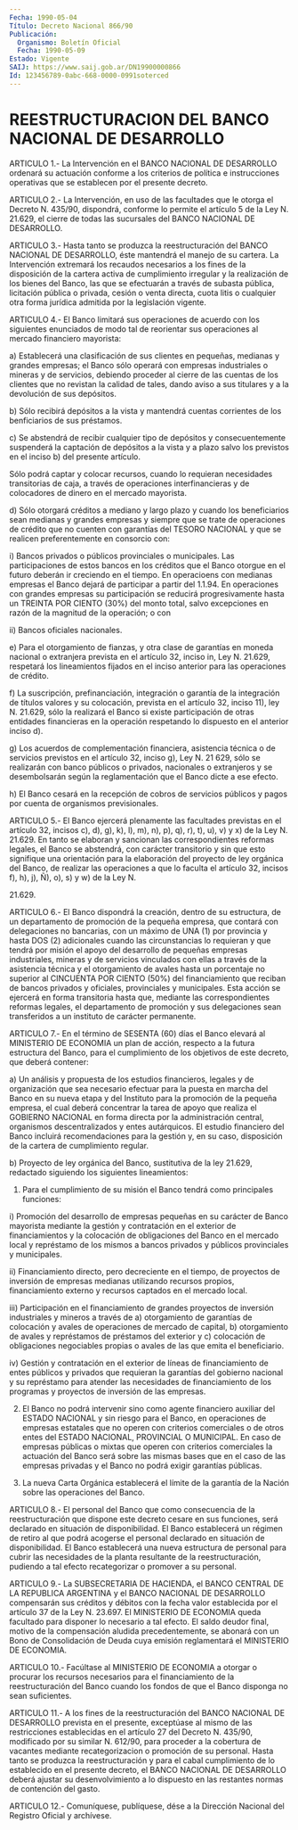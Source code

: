 ```yaml
---
Fecha: 1990-05-04
Título: Decreto Nacional 866/90
Publicación:
  Organismo: Boletín Oficial
  Fecha: 1990-05-09
Estado: Vigente
SAIJ: https://www.saij.gob.ar/DN19900000866
Id: 123456789-0abc-668-0000-0991soterced
---
```

# REESTRUCTURACION DEL BANCO NACIONAL DE DESARROLLO

<a id="1"></a>
ARTICULO 1.- La Intervención en el BANCO NACIONAL DE DESARROLLO ordenará  su  actuación  conforme  a  los  criterios  de política e instrucciones    operativas  que  se  establecen  por  el  presente decreto.

<a id="2"></a>
ARTICULO  2.- La Intervención, en uso de las facultades que le otorga el Decreto  N.  435/90,  dispondrá,  conforme  lo permite el artículo  5 de la Ley N. 21.629, el cierre de todas las  sucursales del BANCO NACIONAL DE DESARROLLO.

<a id="3"></a>
ARTICULO  3.-  Hasta tanto se produzca la reestructuración del BANCO  NACIONAL DE DESARROLLO,  éste  mantendrá  el  manejo  de  su cartera.  La  Intervención  extremará los recaudos necesarios a los fines  de  la  disposición de la  cartera  activa  de  cumplimiento irregular y la realización  de  los  bienes  del  Banco, las que se efectuarán  a  través  de  subasta  pública, licitación  pública  o privada,  cesión  o venta directa, cuota  litis  o  cualquier  otra forma jurídica admitida por la legislación vigente.

<a id="4"></a>
ARTICULO  4.- El Banco limitará sus operaciones de acuerdo con los siguientes enunciados de modo tal de reorientar sus operaciones al mercado financiero mayorista:

a) Establecerá una  clasificación  de  sus  clientes  en  pequeñas, medianas  y  grandes  empresas;  el Banco sólo operará con empresas industriales o mineras y de servicios,  debiendo proceder al cierre de  las  cuentas  de  los clientes que no revistan  la  calidad  de tales,  dando aviso a sus  titulares  y  a  la  devolución  de  sus depósitos.

b)  Sólo  recibirá   depósitos  a  la  vista  y  mantendrá  cuentas corrientes de los benficiarios de sus préstamos.

c)  Se  abstendrá  de  recibir    cualquier  tipo  de  depósitos  y consecuentemente suspenderá la captación  de depósitos a la vista y a plazo salvo los previstos en el inciso b)  del presente artículo.

Sólo  podrá  captar  y  colocar  recursos,  cuando  lo    requieran necesidades    transitorias   de  caja,  a  través  de  operaciones interfinancieras  y  de  colocadores    de  dinero  en  el  mercado mayorista.

d)  Sólo otorgará créditos a mediano y largo  plazo  y  cuando  los beneficiarios  sean  medianas  y  grandes empresas y siempre que se trate de operaciones de crédito que  no  cuenten  con garantías del TESORO  NACIONAL  y  que  se realicen preferentemente en  consorcio con:

i)  Bancos  privados o públicos  provinciales  o  municipales.  Las participaciones  de  estos  bancos  en  los  créditos  que el Banco otorgue  en  el  futuro  deberán  ir  creciendo  en  el tiempo.  En operacioens  con medianas empresas el Banco dejará de participar  a partir  del  1.1.94.    En  operaciones  con  grandes  empresas  su participación se reducirá  progresivamente  hasta  un  TREINTA  POR CIENTO  (30%)  del  monto  total,  salvo excepciones en razón de la magnitud de la operación; o con

ii) Bancos oficiales nacionales.

e) Para el otorgamiento de fianzas,  y  otra  clase de garantías en moneda  nacional  o extranjera prevista en el artículo  32,  inciso in, Ley N. 21.629,  respetará los lineamientos fijados en el inciso anterior para las operaciones de crédito.

f) La suscripción, prefinanciación,  integración  o  garantía de la integración  de  títulos  valores y su colocación, prevista  en  el artículo 32, inciso 11), ley  N. 21.629, sólo la realizará el Banco si  existe  participación  de otras  entidades  financieras  en  la operación respetando lo dispuesto  en  el  anterior inciso d).

g) Los acuerdos de complementación financiera,  asistencia  técnica o  de  servicios previstos en el artículo 32, inciso g), Ley N.  21 629, sólo  se  realizarán con banco públicos o privados, nacionales o extranjeros y  se  desembolsarán  según  la reglamentación que el Banco dicte a ese efecto.

h) El Banco cesará en la recepción de cobros  de servicios públicos y pagos por cuenta de organismos previsionales.

<a id="5"></a>
ARTICULO  5.-  El  Banco  ejercerá  plenamente  las facultades previstas  en el artículo 32, incisos c), d), g), k), l),  m),  n), p), q), r),  t),  u),  v)  y  x)  de  la Ley N. 21.629. En tanto se elaboran  y  sancionan las correspondientes  reformas  legales,  el Banco  se abstendrá,  con  carácter  transitorio  y  sin  que  esto signifique  una orientación para la elaboración del proyecto de ley orgánica del  Banco,  de  realizar las operaciones a que lo faculta el artículo 32, incisos f),  h),  j),  Ñ), o), s) y w) de la Ley N.

21.629.

<a id="6"></a>
ARTICULO  6.-  El  Banco  dispondrá  la creación, dentro de su estructura, de un departamento de promoción  de la pequeña empresa, que contará con delegaciones no bancarias, con  un  máximo  de  UNA (1)    por  provincia  y  hasta  DOS  (2)  adicionales  cuando  las circunstancias  lo  requieran  y que tendrá por misión el apoyo del desarrollo  de  pequeñas  empresas    industriales,  mineras  y  de servicios vinculados con ellas a través  de la asistencia técnica y el  otorgamiento  de  avales  hasta un porcentaje  no  superior  al CINCUENTA  POR  CIENTO  (50%) del  financiamiento  que  reciban  de bancos  privados  y oficiales,  provinciales  y  municipales.  Esta acción se ejercerá  en  forma  transitoria  hasta que, mediante las correspondientes reformas legales, el departamento  de  promoción y sus  delegaciones  sean  transferidos  a  un  instituto de carácter permanente.

<a id="7"></a>
ARTICULO  7.-  En  el  término  de  SESENTA (60) días el Banco elevará al MINISTERIO DE ECONOMIA un plan  de acción, respecto a la futura estructura del Banco, para el cumplimiento  de los objetivos de este decreto, que deberá contener:

a) Un análisis y propuesta de los estudios financieros,  legales  y de  organización  que  sea  necesario  efectuar  para  la puesta en marcha  del  Banco  en  su  nueva  etapa  y  del Instituto para  la promoción  de  la  pequeña  empresa, el cual deberá  concentrar  la tarea de apoyo que realiza el  GOBIERNO  NACIONAL  en forma directa por la administración central, organismos descentralizados  y entes autárquicos. El estudio financiero del Banco incluirá recomendaciones  para  la gestión y, en su caso, disposición de  la cartera de cumplimiento regular.

b)  Proyecto de ley orgánica  del  Banco,  sustitutiva  de  la  ley 21.629,  redactado  siguiendo  los  siguientes  lineamientos:

1.  Para  el  cumplimiento  de  su  misión  el  Banco  tendrá  como principales funciones:

i) Promoción del desarrollo de empresas pequeñas en su carácter  de Banco  mayorista  mediante la gestión y contratación en el exterior de financiamientos  y la colocación de obligaciones del Banco en el mercado local y représtamo  de  los  mismos  a  bancos  privados  y públicos provinciales y municipales.

ii)  Financiamiento  directo,  pero  decreciente  en  el tiempo, de proyectos  de  inversión  de empresas medianas utilizando  recursos propios, financiamiento externo  y  recursos captados en el mercado local.

iii) Participación en el financiamiento  de  grandes  proyectos  de inversión  industriales  y  mineros  a través de a) otorgamiento de garantías  de  colocación  y avales de operaciones  de  mercado  de capital, b) otorgamiento de  avales  y représtamos de préstamos del exterior  y  c) colocación de obligaciones  negociables  propias  o avales de las que emita el beneficiario.

iv) Gestión y contratación en el exterior de líneas de financiamiento  de  entes  públicos  y  privados  que  requieran la garantías  del  gobierno nacional y su représtamo para atender  las necesidades de financiamiento  de  los  programas  y  proyectos  de inversión de las empresas.

2.  El  Banco  no  podrá  intervenir  sino  como  agente financiero auxiliar  del  ESTADO  NACIONAL  y  sin  riesgo  para el Banco,  en operaciones  de  empresas  estatales  que  no operen con  criterios comerciales  o  de  otros entes del ESTADO NACIONAL,  PROVINCIAL  O MUNICIPAL. En caso de  empresas  públicas  o  mixtas que operen con criterios comerciales la actuación del Banco será  sobre las mismas bases que en el caso de las empresas privadas y el Banco  no  podrá exigir garantías públicas.

3. La nueva Carta Orgánica establecerá el límite de la garantía  de la Nación sobre las operaciones del Banco.

<a id="8"></a>
ARTICULO 8.- El personal del Banco que como consecuencia de la reestructuración  que dispone este decreto cesare en sus funciones, será declarado en situación de disponibilidad. El Banco establecerá un régimen  de retiro al que podrá acogerse el personal declarado en situación de  disponibilidad. El Banco establecerá una nueva estructura de personal  para  cubrir  las  necesidades  de la planta  resultante  de  la  reestructuración, pudiendo a tal efecto recategorizar o promover a su personal.

<a id="9"></a>
ARTICULO 9.- La SUBSECRETARIA DE HACIENDA, el BANCO CENTRAL DE LA  REPUBLICA    ARGENTINA   y  el  BANCO  NACIONAL  DE  DESARROLLO compensarán sus créditos y débitos  con  la fecha valor establecida por el artículo 37 de la Ley N. 23.697. El  MINISTERIO  DE ECONOMIA queda facultado para disponer lo necesario a tal efecto.  El  saldo deudor  final,  motivo  de la compensación aludida precedentemente, se  abonará con un Bono de  Consolidación  de  Deuda  cuya  emisión reglamentará el MINISTERIO DE ECONOMIA.

<a id="10"></a>
ARTICULO  10.- Facúltase al MINISTERIO DE ECONOMIA a otorgar o procurar los recursos  necesarios  para  el  financiamiento  de  la reestructuración  del  Banco  cuando  los  fondos  de  que el Banco disponga no sean suficientes.

<a id="11"></a>
ARTICULO  11.-  A  los  fines de la reestructuración del BANCO NACIONAL  DE DESARROLLO prevista  en  el  presente,  exceptúase  al mismo de las  restricciones  establecidas  en  el  artículo  27 del Decreto  N.  435/90,  modificado  por  su  similar  N. 612/90, para proceder  a  la  cobertura de vacantes mediante recategorizacion  o promoción de su personal. Hasta tanto se produzca la reestructuración y  para el cabal cumplimiento de lo establecido en el  presente  decreto,  el  BANCO  NACIONAL  DE  DESARROLLO  deberá ajustar su desenvolvimiento  a lo dispuesto en las restantes normas de contención del gasto.

<a id="12"></a>
ARTICULO  12.-  Comuníquese,  publíquese,  dése a la Dirección Nacional del Registro Oficial y archívese.
